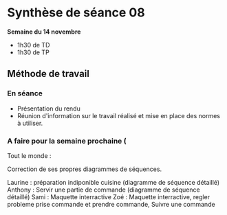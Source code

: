 # Synthèse de séance 08

**Semaine du 14 novembre**

* 1h30 de TD
* 1h30 de TP

## Méthode de travail



### En séance

* Présentation du rendu
* Réunion d'information sur le travail réalisé et mise en place des normes à utiliser. 

### A faire pour la semaine prochaine (

Tout le monde :

Correction de ses propres diagrammes de séquences.

Laurine : préparation indiponible cuisine (diagramme de séquence détaillé)
Anthony : Servir une partie de commande (diagramme de séquence détaillé)
Sami : Maquette interractive
Zoé : Maquette interractive, regler probleme prise commande et prendre commande, Suivre une commande



